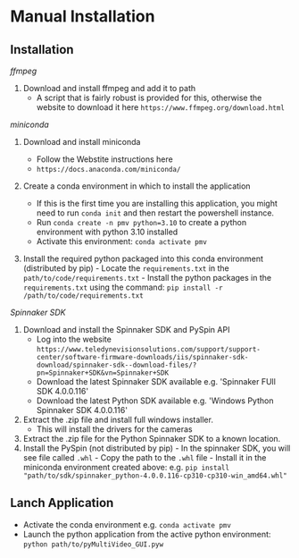 # Manual Installation

## Installation

*ffmpeg*

1. Download and install ffmpeg and add it to path
   - A script that is fairly robust is provided for this, otherwise the website to download it here `https://www.ffmpeg.org/download.html`
  
*miniconda*

1. Download and install miniconda
      - Follow the Webstite instructions here
      - `https://docs.anaconda.com/miniconda/`

2. Create a conda environment in which to install the application 
      - If this is the first time you are installing this application, you might need to run `conda init` and then restart the powershell instance.
      - Run `conda create -n pmv python=3.10` to create a python environment with python 3.10 installed
      - Activate this environment: `conda activate pmv`
3. Install the required python packaged into this conda environment (distributed by pip)
       - Locate the `requirements.txt` in the `path/to/code/requirements.txt`
       - Install the python packages in the `requirements.txt` using the command: `pip install -r /path/to/code/requirements.txt`

*Spinnaker SDK*


1. Download and install the Spinnaker SDK and PySpin API
      - Log into the website `https://www.teledynevisionsolutions.com/support/support-center/software-firmware-downloads/iis/spinnaker-sdk-download/spinnaker-sdk--download-files/?pn=Spinnaker+SDK&vn=Spinnaker+SDK`
      - Download the latest Spinnaker SDK available e.g. 'Spinnaker FUll SDK 4.0.0.116'
      - Download the latest Python SDK available e.g. 'Windows Python Spinnaker SDK 4.0.0.116'
2. Extract the .zip file and install full windows installer.
      - This will install the drivers for the cameras
3. Extract the .zip file for the Python Spinnaker SDK to a known location. 
4. Install the PySpin (not distributed by pip)
       - In the spinnaker SDK, you will see file called `.whl`
       - Copy the path to the `.whl` file 
       - Install it in the miniconda environment created above: e.g. `pip install "path/to/sdk/spinnaker_python-4.0.0.116-cp310-cp310-win_amd64.whl"`
## Lanch Application 

- Activate the conda environment e.g. `conda activate pmv`
- Launch the python application from the active python environment: `python path/to/pyMultiVideo_GUI.pyw`